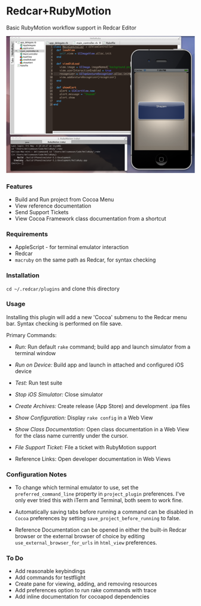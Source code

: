 Redcar+RubyMotion
=================

Basic RubyMotion workflow support in Redcar Editor

![Screenshot](https://github.com/kattrali/redcar-rubymotion/raw/master/docs/screenshot.png)

### Features

- Build and Run project from Cocoa Menu
- View reference documentation
- Send Support Tickets
- View Cocoa Framework class documentation from a shortcut

### Requirements

- AppleScript - for terminal emulator interaction
- Redcar
- `macruby` on the same path as Redcar, for syntax checking

### Installation

`cd ~/.redcar/plugins` and clone this directory

### Usage

Installing this plugin will add a new 'Cocoa' submenu to the Redcar menu bar. Syntax checking is performed on file save.

Primary Commands:

- *Run:* Run default `rake` command; build app and launch simulator from a terminal window

- *Run on Device:* Build app and launch in attached and configured iOS device

- *Test:* Run test suite

- *Stop iOS Simulator:* Close simulator

- *Create Archives:* Create release (App Store) and development .ipa files

- *Show Configuration:* Display `rake config` in a Web View

- *Show Class Documentation:* Open class documentation in a Web View for the class name currently under the cursor.

- *File Support Ticket:* File a ticket with RubyMotion support

- Reference Links: Open developer documentation in Web Views

### Configuration Notes

- To change which terminal emulator to use, set the `preferred_command_line` property in `project_plugin` preferences. I've only ever tried this with iTerm and Terminal, both seem to work fine.

- Automatically saving tabs before running a command can be disabled in `Cocoa` preferences by setting `save_project_before_running` to false.

- Reference Documentation can be opened in either the built-in Redcar browser or the external browser of choice by editing `use_external_browser_for_urls` in `html_view` preferences.

### To Do

- Add reasonable keybindings
- Add commands for testflight
- Create pane for viewing, adding, and removing resources
- Add preferences option to run rake commands with trace
- Add inline documentation for cocoapod dependencies